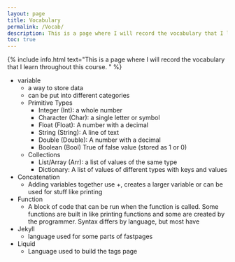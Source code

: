 ```yaml
---
layout: page
title: Vocabulary
permalink: /Vocab/
description: This is a page where I will record the vocabulary that I learn throughout this course. 
toc: true
---
```

{% include info.html text="This is a page where I will record the vocabulary that I learn throughout this course. " %}

- variable
	- a way to store data
	- can be put into different categories
	- Primitive Types
		- Integer (Int): a whole number
		- Character (Char): a single letter or symbol
		- Float (Float): A number with a decimal
		- String (String): A line of text
		- Double (Double): A number with a decimal
		- Boolean (Bool) True of false value (stored as 1 or 0)
	- Collections
		- List/Array (Arr): a list of values of the same type
		- Dictionary: A list of values of different types with keys and values
- Concatenation
	- Adding variables together use +, creates a larger variable or can be used for stuff like printing
- Function
	- A block of code that can be run when the function is called. Some functions are built in like printing functions and some are created by the programmer. Syntax differs by language, but most have 
- Jekyll
	- language used for some parts of fastpages
- Liquid 
	- Language used to build the tags page